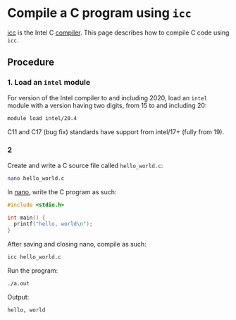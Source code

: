 # Compile a C program using `icc`

[icc](icc.md) is the Intel C [compiler](compilers.md).
This page describes how to compile C code using `icc`.

## Procedure

### 1. Load an `intel` module

For version of the Intel compiler to and including 2020,
load an `intel` module with a version having two digits,
from 15 to and including 20:

```bash
module load intel/20.4
```

C11 and C17 (bug fix) standards have support from intel/17+ (fully from 19).

### 2

Create and write a C source file called `hello_world.c`:

```bash
nano hello_world.c
```

In [nano](nano.md), write the C program as such:

```c
#include <stdio.h>

int main() {
  printf("hello, world\n");
}
```

After saving and closing nano, compile as such:

```bash
icc hello_world.c
```

Run the program:

```bash
./a.out 
```

Output:

```console
hello, world
```
